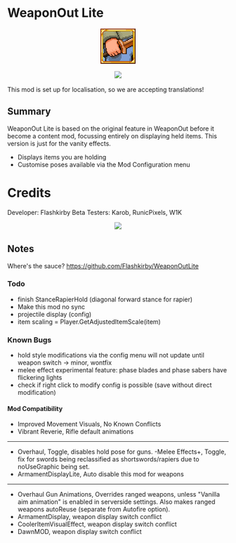 ﻿# WeaponOut Lite
<p align="center">
<img src="https://raw.githubusercontent.com/Flashkirby/WeaponOutLite/main/icon.png"/>
</p>
<p align="center"><img src="http://i.imgur.com/kdcROYP.png"/></p>

This mod is set up for localisation, so we are accepting translations!

## Summary
WeaponOut Lite is based on the original feature in WeaponOut before it become a content mod, focussing entirely on displaying held items. This version is just for the vanity effects.

- Displays items you are holding
- Customise poses available via the Mod Configuration menu

# Credits
Developer: Flashkirby
Beta Testers: Karob, RunicPixels, W1K

<p align="center"><img src="http://i.imgur.com/kdcROYP.png"/></p>

## Notes
Where's the sauce? https://github.com/Flashkirby/WeaponOutLite

### Todo
- finish StanceRapierHold (diagonal forward stance for rapier)
- Make this mod no sync
- projectile display (config)
- item scaling = Player.GetAdjustedItemScale(item)

### Known Bugs
- hold style modifications via the config menu will not update until weapon switch -> minor, wontfix
- melee effect experimental feature: phase blades and phase sabers have flickering lights
- check if right click to modify config is possible (save without direct modification)

#### Mod Compatibility
- Improved Movement Visuals, No Known Conflicts
- Vibrant Reverie, Rifle default animations
---
- Overhaul, Toggle, disables hold pose for guns.
-Melee Effects+, Toggle, fix for swords being reclassified as shortswords/rapiers due to noUseGraphic being set.
- ArmamentDisplayLite, Auto disable this mod for weapons
---
- Overhaul Gun Animations, Overrides ranged weapons, unless "Vanilla aim animation" is enabled in serverside settings. Also makes ranged weapons autoReuse (separate from Autofire option).
- ArmamentDisplay, weapon display switch conflict
- CoolerItemVisualEffect, weapon display switch conflict
- DawnMOD, weapon display switch conflict
